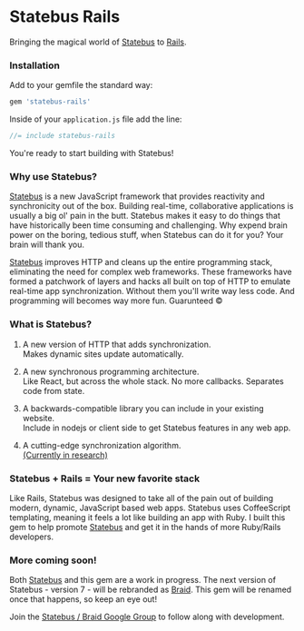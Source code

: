 # Statebus Rails
Bringing the magical world of [Statebus](https://stateb.us) to [Rails](https://rubyonrails.org).

### Installation
Add to your gemfile the standard way:
```ruby
gem 'statebus-rails'
```

Inside of your `application.js` file add the line:
```javascript
//= include statebus-rails
```

You're ready to start building with Statebus!

### Why use Statebus?
[Statebus](https://stateb.us) is a new JavaScript framework that provides reactivity and synchronicity out of the box. Building real-time, collaborative applications is usually a big ol' pain in the butt. Statebus makes it easy to do things that have historically been time consuming and challenging. Why expend brain power on the boring, tedious stuff, when Statebus can do it for you? Your brain will thank you.

[Statebus](https://stateb.us) improves HTTP and cleans up the entire programming stack, eliminating the need for complex web frameworks. These frameworks have formed a patchwork of layers and hacks all built on top of HTTP to emulate real-time app synchronization. Without them you'll write way less code. And programming will becomes way more fun. Guarunteed ©

### What is Statebus?
1. A new version of HTTP that adds synchronization.  
Makes dynamic sites update automatically.

2. A new synchronous programming architecture.  
Like React, but across the whole stack. No more callbacks. Separates code from state.

3. A backwards-compatible library you can include in your existing website.  
Include in nodejs or client side to get Statebus features in any web app.

4. A cutting-edge synchronization algorithm.  
[(Currently in research)](https://stateb.us/universal-sync)

### Statebus + Rails = Your new favorite stack
Like Rails, Statebus was designed to take all of the pain out of building modern, dynamic, JavaScript based web apps. Statebus uses CoffeeScript templating, meaning it feels a lot like building an app with Ruby. I built this gem to help promote [Statebus](https://stateb.us) and get it in the hands of more Ruby/Rails developers.


### More coming soon!
Both [Statebus](https://stateb.us) and this gem are a work in progress. The next version of Statebus - version 7 - will be rebranded as [Braid](https://braid.news). This gem will be renamed once that happens, so keep an eye out! 

Join the [Statebus / Braid Google Group](https://groups.google.com/forum/#!forum/braid-http) to follow along with development.
